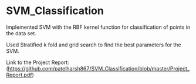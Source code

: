 # SVM_Classification
Implemented SVM with the RBF kernel function for classification of points in the data set.

Used Stratified k fold and grid search to find the best parameters for the SVM.

Link to the Project Report: (https://github.com/patelharsh867/SVM_Classification/blob/master/Project_Report.pdf)
